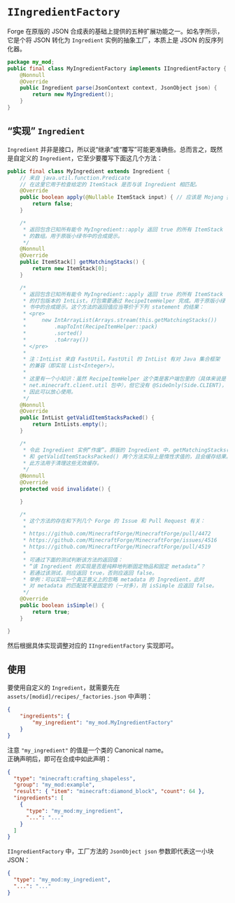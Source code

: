 # `IIngredientFactory`

Forge 在原版的 JSON 合成表的基础上提供的五种扩展功能之一。如名字所示，它是个将 JSON 转化为 `Ingredient` 实例的抽象工厂，本质上是 JSON 的反序列化器。

```java
package my_mod;
public final class MyIngredientFactory implements IIngredientFactory {
    @Nonnull
    @Override
    public Ingredient parse(JsonContext context, JsonObject json) {
        return new MyIngredient();
    }
}
```

## “实现” `Ingredient`

`Ingredient` 并非是接口，所以说“继承”或“覆写”可能更准确些。总而言之，既然是自定义的 `Ingredient`，它至少要覆写下面这几个方法：

```java
public final class MyIngredient extends Ingredient {
    // 来自 java.util.function.Predicate
    // 在这里它用于检查给定的 ItemStack 是否与该 Ingredient 相匹配。
    @Override
    public boolean apply(@Nullable ItemStack input) { // 应该是 Mojang 抽风了，ItemStack 在这里不可能是 null
        return false;
    }

    /*
     * 返回包含已知所有能令 MyIngredient::apply 返回 true 的所有 ItemStack
     * 的数组。用于原版小绿书中的合成提示。
     */
    @Nonnull
    @Override
    public ItemStack[] getMatchingStacks() {
        return new ItemStack[0];
    }

    /*
     * 返回包含已知所有能令 MyIngredient::apply 返回 true 的所有 ItemStack
     * 的打包版本的 IntList。打包需要通过 RecipeItemHelper 完成。用于原版小绿
     * 书中的合成提示。这个方法的返回值应当等价于下列 statement 的结果：
     * <pre>
     *     new IntArrayList(Arrays.stream(this.getMatchingStacks())
     *         .mapToInt(RecipeItemHelper::pack)
     *         .sorted()
     *         .toArray())
     * </pre>
     *
     * 注：IntList 来自 FastUtil。FastUtil 的 IntList 有对 Java 集合框架
     * 的兼容（即实现 List<Integer>）。
     *
     * 这里有一个小知识：虽然 RecipeItemHelper 这个类是客户端包里的（具体来说是
     * net.minecraft.client.util 包中），但它没有 @SideOnly(Side.CLIENT)，
     * 因此可以放心使用。
     */
    @Nonnull
    @Override
    public IntList getValidItemStacksPacked() {
        return IntLists.empty();
    }

    /*
     * 令此 Ingredient 实例“作废”。原版的 Ingredient 中，getMatchingStacks()
     * 和 getValidItemStacksPacked() 两个方法实际上是惰性求值的，且会缓存结果。
     * 此方法用于清理这些无效缓存。
     */
    @Nonnull
    @Override
    protected void invalidate() {

    }

    /*
     * 这个方法的存在和下列几个 Forge 的 Issue 和 Pull Request 有关：
     *
     * https://github.com/MinecraftForge/MinecraftForge/pull/4472
     * https://github.com/MinecraftForge/MinecraftForge/issues/4516
     * https://github.com/MinecraftForge/MinecraftForge/pull/4519
     *
     * 可通过下面的测试判断该方法的返回值：
     * “该 Ingredient 的实现是否是纯粹地判断固定物品和固定 metadata”？
     * 若通过该测试，则应返回 true，否则应返回 false。
     * 举例：可以实现一个真正意义上的忽略 metadata 的 Ingredient，此时
     * 对 metadata 的匹配就不是固定的（一对多），则 isSimple 应返回 false。
     */
    @Override
    public boolean isSimple() {
        return true;
    }

}
```

然后根据具体实现调整对应的 `IIngredientFactory` 实现即可。

## 使用

要使用自定义的 `Ingredient`，就需要先在 `assets/[modid]/recipes/_factories.json` 中声明：

```json
{
    "ingredients": {
        "my_ingredient": "my_mod.MyIngredientFactory"
    }
}
```

注意 `"my_ingredient"` 的值是一个类的 Canonical name。  
正确声明后，即可在合成中如此声明：

```json
{
  "type": "minecraft:crafting_shapeless",
  "group": "my_mod:example",
  "result": { "item": "minecraft:diamond_block", "count": 64 },
  "ingredients": [
    {
      "type": "my_mod:my_ingredient",
      "...": "..."
    }
  ]
}
```

`IIngredientFactory` 中，工厂方法的 `JsonObject json` 参数即代表这一小块 JSON：

```json
{
  "type": "my_mod:my_ingredient",
  "...": "..."
}
```
